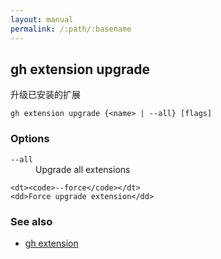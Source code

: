 ```yaml
---
layout: manual
permalink: /:path/:basename
---
```


## gh extension upgrade

升级已安装的扩展

```
gh extension upgrade {<name> | --all} [flags]
```

### Options

<dl class="flags">
	<dt><code>--all</code></dt>
	<dd>Upgrade all extensions</dd>

```
<dt><code>--force</code></dt>
<dd>Force upgrade extension</dd>
```

</dl>

### See also

-   [gh extension](./gh_extension)
